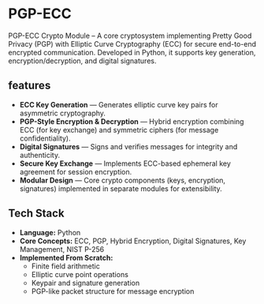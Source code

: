 # PGP-ECC

PGP-ECC Crypto Module – A core cryptosystem implementing Pretty Good Privacy (PGP) with Elliptic Curve Cryptography (ECC) for secure end-to-end encrypted communication. Developed in Python, it supports key generation, encryption/decryption, and digital signatures.





## features
-  **ECC Key Generation** — Generates elliptic curve key pairs for asymmetric cryptography.  
-  **PGP-Style Encryption & Decryption** — Hybrid encryption combining ECC (for key exchange) and symmetric ciphers (for message confidentiality).  
-  **Digital Signatures** — Signs and verifies messages for integrity and authenticity.  
-  **Secure Key Exchange** — Implements ECC-based ephemeral key agreement for session encryption.  
-  **Modular Design** — Core crypto components (keys, encryption, signatures) implemented in separate modules for extensibility.



## Tech Stack
- **Language:** Python  
- **Core Concepts:** ECC, PGP, Hybrid Encryption, Digital Signatures, Key Management, NIST P-256  
- **Implemented From Scratch:**  
  - Finite field arithmetic  
  - Elliptic curve point operations  
  - Keypair and signature generation  
  - PGP-like packet structure for message encryption



